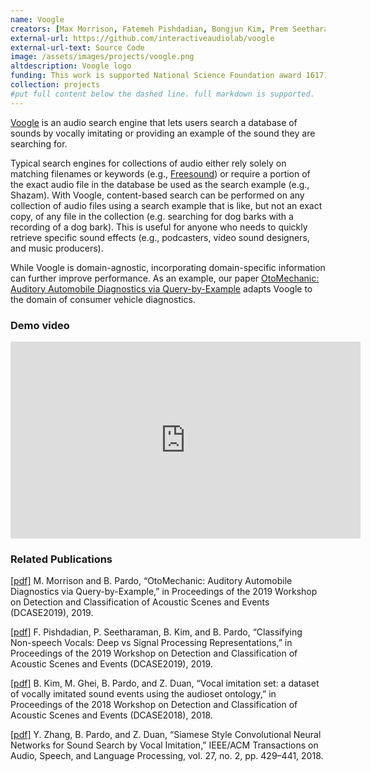 ```yaml
---
name: Voogle
creators: [Max Morrison, Fatemeh Pishdadian, Bongjun Kim, Prem Seetharaman, Madhav Ghei, Bryan Pardo]
external-url: https://github.com/interactiveaudiolab/voogle
external-url-text: Source Code
image: /assets/images/projects/voogle.png
altdescription: Voogle logo
funding: This work is supported National Science Foundation award 1617107
collection: projects
#put full content below the dashed line. full markdown is supported.
---
```


[Voogle](https://github.com/interactiveaudiolab/voogle) is an audio search engine that lets users search a database of sounds by vocally imitating or providing an example of the sound they are searching for.

Typical search engines for collections of audio either rely solely on matching filenames or keywords (e.g., [Freesound](https://freesound.org/)) or require a portion of the exact audio file in the database be used as the search example (e.g., Shazam). With Voogle, content-based search can be performed on any collection of audio files using a search example that is like, but not an exact copy, of any file in the collection (e.g. searching for dog barks with a recording of a dog bark). This is useful for anyone who needs to quickly retrieve specific sound effects (e.g., podcasters, video sound designers, and music producers).

While Voogle is domain-agnostic, incorporating domain-specific information can further improve performance. As an example, our paper [OtoMechanic: Auditory Automobile Diagnostics via Query-by-Example](/assets/papers/mm_bp_dcase_2019_cr.pdf) adapts Voogle to the domain of consumer vehicle diagnostics.

### Demo video
<iframe width="560" height="315" src="https://www.youtube.com/embed/m8Aa35x_P5I" frameborder="0" allow="accelerometer; autoplay; encrypted-media; gyroscope; picture-in-picture" allowfullscreen></iframe>


### Related Publications

[[pdf]](/assets/papers/mm_bp_dcase_2019_cr.pdf) M. Morrison and B. Pardo, “OtoMechanic: Auditory Automobile Diagnostics via Query-by-Example,” in Proceedings of the 2019 Workshop on Detection and Classification of Acoustic Scenes and Events (DCASE2019), 2019.

[[pdf]](/assets/papers/pishdadian_kim_seetharaman_pardo_dcase2019.pdf) F. Pishdadian, P. Seetharaman, B. Kim, and B. Pardo, “Classifying Non-speech Vocals: Deep vs Signal Processing Representations,” in Proceedings of the 2019 Workshop on Detection and Classification of Acoustic Scenes and Events (DCASE2019), 2019.

[[pdf]](/assets/papers/DCASE2018_Kim.pdf)
B. Kim, M. Ghei, B. Pardo, and Z. Duan, “Vocal imitation set: a dataset of vocally imitated sound events using the audioset ontology,” in Proceedings of the 2018 Workshop on Detection and Classification of Acoustic Scenes and Events (DCASE2018), 2018.

[[pdf]](/assets/papers/zhang2018siamese.pdf) Y. Zhang, B. Pardo, and Z. Duan, “Siamese Style Convolutional Neural Networks for Sound Search by Vocal Imitation,” IEEE/ACM Transactions on Audio, Speech, and Language Processing, vol. 27, no. 2, pp. 429–441, 2018.
